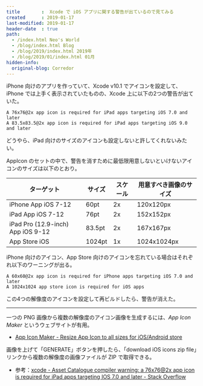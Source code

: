```yaml
---
title        :  Xcode で iOS アプリに関する警告が出ているので見てみる
created      : 2019-01-17
last-modified: 2019-01-17
header-date  : true
path:
  - /index.html Neo's World
  - /blog/index.html Blog
  - /blog/2019/index.html 2019年
  - /blog/2019/01/index.html 01月
hidden-info:
  original-blog: Corredor
---
```


iPhone 向けのアプリを作っていて、Xcode v10.1 でアイコンを設定して、iPhone では上手く表示されていたものの、Xcode 上に以下の2つの警告が出ていた。

```
A 76x76@2x app icon is required for iPad apps targeting iOS 7.0 and later
A 83.5x83.5@2x app icon is required for iPad apps targeting iOS 9.0 and later
```

どうやら、iPad 向けのサイズのアイコンも設定しないと許してくれないみたい。

AppIcon のセットの中で、警告を消すために最低限用意しないといけないアイコンのサイズは以下のとおり。

| ターゲット                        | サイズ | スケール | 用意すべき画像のサイズ |
|-----------------------------------|--------|----------|------------------------|
| iPhone App iOS 7-12               | 60pt   | 2x       | 120x120px              |
| iPad App iOS 7-12                 | 76pt   | 2x       | 152x152px              |
| iPad Pro (12.9-inch) App iOS 9-12 | 83.5pt | 2x       | 167x167px              |
| App Store iOS                     | 1024pt | 1x       | 1024x1024px            |

iPhone 向けのアイコン、App Store 向けのアイコンを忘れている場合はそれぞれ以下のワーニングが出る。

```
A 60x60@2x app icon is required for iPhone apps targeting iOS 7.0 and later
A 1024x1024 app store icon is required for iOS apps
```

この4つの解像度のアイコンを設定して再ビルドしたら、警告が消えた。

---

一つの PNG 画像から複数の解像度のアイコン画像を生成するには、_App Icon Maker_ というウェブサイトが有用。

- [App Icon Maker - Resize App Icon to all sizes for iOS/Android store](http://appiconmaker.co/)

画像を上げて「GENERATE」ボタンを押したら、「download iOS icons zip file」リンクから複数の解像度の画像ファイルが ZIP で取得できる。

- 参考：[xcode - Asset Catalogue compiler warning: a 76x76@2x app icon is required for iPad apps targeting IOS 7.0 and later - Stack Overflow](https://stackoverflow.com/questions/19891448/asset-catalogue-compiler-warning-a-76x762x-app-icon-is-required-for-ipad-apps)
